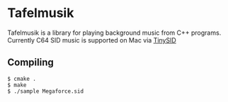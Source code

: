 Tafelmusik
==========
Tafelmusik is a library for playing background music from C++
programs. Currently C64 SID music is supported on Mac via
[TinySID](http://www.rsinsch.de)

Compiling
---------
    $ cmake .
    $ make
    $ ./sample Megaforce.sid
